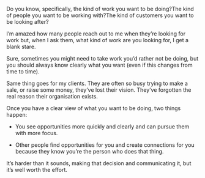 

Do you know, specifically, the kind of work you want to be doing?The kind of people you want to be working
with?The kind of customers you want to be looking after? 

I’m amazed how many people reach out to me when they’re looking for work but, when I ask them,
what kind of work are you looking for, I get a blank stare. 

Sure, sometimes you might need to take work you’d rather not be doing, but you should always know
clearly what you want (even if this changes from time to time).

Same thing goes for my clients. They are often so busy trying to make a sale, or raise some money,
they’ve lost their vision. They’ve forgotten the real reason their organisation exists.

Once you have a clear view of what you want to be doing, two things happen:

 *  You see opportunities more quickly and clearly and can pursue them with more focus. 

 *  Other people find opportunities for you and create connections for you because they know you’re the
person who does that thing.

It’s harder than it sounds, making that decision and communicating it, but it’s well worth the
effort.